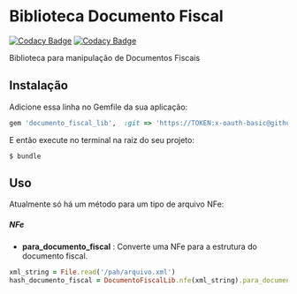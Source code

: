 # Biblioteca Documento Fiscal

[![Codacy Badge](https://api.codacy.com/project/badge/Grade/286e9c4e761d4584ba0ae86f7be5862a)](https://www.codacy.com?utm_source=github.com&amp;utm_medium=referral&amp;utm_content=taxweb/documento_fiscal_lib&amp;utm_campaign=Badge_Grade)
[![Codacy Badge](https://api.codacy.com/project/badge/Coverage/286e9c4e761d4584ba0ae86f7be5862a)](https://www.codacy.com?utm_source=github.com&utm_medium=referral&utm_content=taxweb/documento_fiscal_lib&utm_campaign=Badge_Coverage)

Biblioteca para manipulação de Documentos Fiscais

## Instalação

Adicione essa linha no Gemfile da sua aplicação:

```ruby
gem 'documento_fiscal_lib',  :git => 'https://TOKEN:x-oauth-basic@github.com/taxweb/documento_fiscal_lib.git'
```

E então execute no terminal na raiz do seu projeto:

    $ bundle


## Uso

Atualmente só há um método para um tipo de arquivo NFe:

##### NFe

- **para_documento_fiscal** : Converte uma NFe para a estrutura do documento fiscal.

```ruby
xml_string = File.read('/pah/arquivo.xml')
hash_documento_fiscal = DocumentoFiscalLib.nfe(xml_string).para_documento_fiscal
```